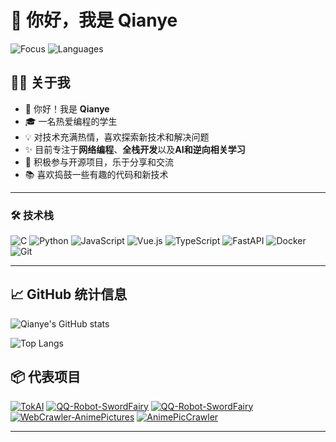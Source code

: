 # 👋 你好，我是 Qianye

![Focus](https://img.shields.io/badge/Focus-Web%26AI-brightgreen)
![Languages](https://img.shields.io/badge/Languages-C%7CPython%7CJavaScript%7CTypeScript-blue)

## 🧑‍💻 关于我

- 👋 你好！我是 **Qianye**
- 🎓 一名热爱编程的学生
- 💡 对技术充满热情，喜欢探索新技术和解决问题
- ✨ 目前专注于**网络编程**、**全栈开发**以及**AI和逆向相关学习**
- 💖 积极参与开源项目，乐于分享和交流
- 📚 喜欢捣鼓一些有趣的代码和新技术

---

### 🛠️ 技术栈

![C](https://img.shields.io/badge/C-00599C?style=for-the-badge&logo=c&logoColor=white)
![Python](https://img.shields.io/badge/Python-3776AB?style=for-the-badge&logo=python&logoColor=white)
![JavaScript](https://img.shields.io/badge/JavaScript-F7DF1E?style=for-the-badge&logo=javascript&logoColor=black)
![Vue.js](https://img.shields.io/badge/Vue.js-4FC08D?style=for-the-badge&logo=vue.js&logoColor=white)
![TypeScript](https://img.shields.io/badge/TypeScript-007ACC?style=for-the-badge&logo=typescript&logoColor=white)
![FastAPI](https://img.shields.io/badge/FastAPI-009688?style=for-the-badge&logo=fastapi&logoColor=white)
![Docker](https://img.shields.io/badge/Docker-2496ED?style=for-the-badge&logo=docker&logoColor=white)
![Git](https://img.shields.io/badge/Git-F05032?style=for-the-badge&logo=git&logoColor=white)

---

## 📈 GitHub 统计信息

![Qianye's GitHub stats](https://github-readme-stats.vercel.app/api?username=qianye60&show_icons=true&theme=radical)

![Top Langs](https://github-readme-stats.vercel.app/api/top-langs/?username=qianye60&layout=compact&theme=radical)

## 📦 代表项目

[![TokAI](https://github-readme-stats.vercel.app/api/pin/?username=qianye60&repo=TokAI&theme=dark)](https://github.com/qianye60/TokAI)
[![QQ-Robot-SwordFairy](https://github-readme-stats.vercel.app/api/pin/?username=qianye60&repo=HTMLproxy&theme=dark)](https://github.com/qianye60/HTMLproxy)
[![QQ-Robot-SwordFairy](https://github-readme-stats.vercel.app/api/pin/?username=qianye60&repo=QQ-Robot-SwordFairy&theme=dark)](https://github.com/qianye60/QQ-Robot-SwordFairy)
[![WebCrawler-AnimePictures](https://github-readme-stats.vercel.app/api/pin/?username=qianye60&repo=WebCrawler-AnimePictures&theme=dark)](https://github.com/qianye60/WebCrawler-AnimePictures)
[![AnimePicCrawler](https://github-readme-stats.vercel.app/api/pin/?username=qianye60&repo=AnimePicCrawler&theme=dark)](https://github.com/qianye60/AnimePicCrawler)


---
